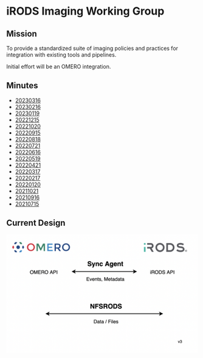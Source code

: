# iRODS Imaging Working Group

## Mission

To provide a standardized suite of imaging policies and practices for integration with existing tools and pipelines.

Initial effort will be an OMERO integration.

## Minutes

 - [20230316](20230316-minutes.md)
 - [20230216](20230216-minutes.md)
 - [20230119](20230119-minutes.md)
 - [20221215](20221215-minutes.md)
 - [20221020](20221020-minutes.md)
 - [20220915](20220915-minutes.md)
 - [20220818](20220818-minutes.md)
 - [20220721](20220721-minutes.md)
 - [20220616](20220616-minutes.md)
 - [20220519](20220519-minutes.md)
 - [20220421](20220421-minutes.md)
 - [20220317](20220317-minutes.md)
 - [20220217](20220217-minutes.md)
 - [20220120](20220120-minutes.md)
 - [20211021](20211021-minutes.md)
 - [20210916](20210916-minutes.md)
 - [20210715](20210715-minutes.md)

## Current Design

![Current Design](./omero-irods-integration-v3.png)
